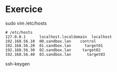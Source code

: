 # Exercice

sudo vim /etc/hosts

```
# /etc/hosts
127.0.0.1      localhost.localdomain  localhost
192.168.56.10  00.sandbox.lan    control
192.168.56.20  01.sandbox.lan      target01
192.168.56.30  02.sandbox.lan     target02
192.168.56.40  03.sandbox.lan       target03
```

ssh-keygen
